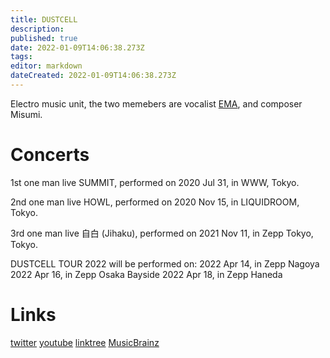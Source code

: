 ```yaml
---
title: DUSTCELL
description: 
published: true
date: 2022-01-09T14:06:38.273Z
tags: 
editor: markdown
dateCreated: 2022-01-09T14:06:38.273Z
---
```


Electro music unit, the two memebers are vocalist [EMA](/people/artist/ema), and composer Misumi.

# Concerts

1st one man live SUMMIT, performed on 2020 Jul 31, in WWW, Tokyo.

2nd one man live HOWL, performed on 2020 Nov 15, in LIQUIDROOM, Tokyo.

3rd one man live 自白 (Jihaku), performed on 2021 Nov 11, in Zepp Tokyo, Tokyo.

DUSTCELL TOUR 2022 will be performed on:
2022 Apr 14, in Zepp Nagoya
2022 Apr 16, in Zepp Osaka Bayside
2022 Apr 18, in Zepp Haneda

# Links
[twitter](https://twitter.com/dust_cell)
[youtube](https://www.youtube.com/c/DUSTCELL)
[linktree](https://linktr.ee/dustcell)
[MusicBrainz](https://musicbrainz.org/artist/e1c61561-1a2a-40c8-b3da-928849323d4f)